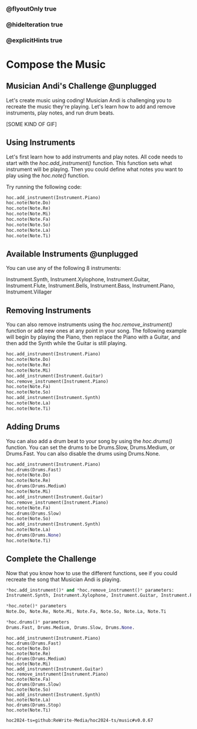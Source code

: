 ### @flyoutOnly true
### @hideIteration true
### @explicitHints true

# Compose the Music

## Musician Andi's Challenge @unplugged

Let's create music using coding! Musician Andi is challenging you to recreate the music they're playing. Let's learn how to add and remove instruments, play notes, and run drum beats.

[SOME KIND OF GIF]

## Using Instruments

Let's first learn how to add instruments and play notes. All code needs to start with the *hoc.add_instrument()* function. This function sets what instrument will be playing. Then you could define what notes you want to play using the *hoc.note()* function.

Try running the following code:

```python
hoc.add_instrument(Instrument.Piano)
hoc.note(Note.Do)
hoc.note(Note.Re)
hoc.note(Note.Mi)
hoc.note(Note.Fa)
hoc.note(Note.So)
hoc.note(Note.La)
hoc.note(Note.Ti)
```

## Available Instruments @unplugged
You can use any of the following 8 instruments:

Instrument.Synth, Instrument.Xylophone, Instrument.Guitar, Instrument.Flute, Instrument.Bells, Instrument.Bass, Instrument.Piano, Instrument.Villager

## Removing Instruments
You can also remove instruments using the *hoc.remove_instrument()* function or add new ones at any point in your song. The following example will begin by playing the Piano, then replace the Piano with a Guitar, and then add the Synth while the Guitar is still playing.

```python
hoc.add_instrument(Instrument.Piano)
hoc.note(Note.Do)
hoc.note(Note.Re)
hoc.note(Note.Mi)
hoc.add_instrument(Instrument.Guitar)
hoc.remove_instrument(Instrument.Piano)
hoc.note(Note.Fa)
hoc.note(Note.So)
hoc.add_instrument(Instrument.Synth)
hoc.note(Note.La)
hoc.note(Note.Ti)
```

## Adding Drums
You can also add a drum beat to your song by using the *hoc.drums()* function. You can set the drums to be Drums.Slow, Drums.Medium, or Drums.Fast. You can also disable the drums using Drums.None. 

```python
hoc.add_instrument(Instrument.Piano)
hoc.drums(Drums.Fast)
hoc.note(Note.Do)
hoc.note(Note.Re)
hoc.drums(Drums.Medium)
hoc.note(Note.Mi)
hoc.add_instrument(Instrument.Guitar)
hoc.remove_instrument(Instrument.Piano)
hoc.note(Note.Fa)
hoc.drums(Drums.Slow)
hoc.note(Note.So)
hoc.add_instrument(Instrument.Synth)
hoc.note(Note.La)
hoc.drums(Drums.None)
hoc.note(Note.Ti)
```

## Complete the Challenge
Now that you know how to use the different functions, see if you could recreate the song that Musician Andi is playing.

```python
*hoc.add_instrument()* and *hoc.remove_instrument()* parameters:
Instrument.Synth, Instrument.Xylophone, Instrument.Guitar, Instrument.Flute, Instrument.Bells, Instrument.Bass, Instrument.Piano, Instrument.Villager

*hoc.note()* parameters
Note.Do, Note.Re, Note.Mi, Note.Fa, Note.So, Note.La, Note.Ti

*hoc.drums()* parameters
Drums.Fast, Drums.Medium, Drums.Slow, Drums.None.
```

```python-template
hoc.add_instrument(Instrument.Piano)
hoc.drums(Drums.Fast)
hoc.note(Note.Do)
hoc.note(Note.Re)
hoc.drums(Drums.Medium)
hoc.note(Note.Mi)
hoc.add_instrument(Instrument.Guitar)
hoc.remove_instrument(Instrument.Piano)
hoc.note(Note.Fa)
hoc.drums(Drums.Slow)
hoc.note(Note.So)
hoc.add_instrument(Instrument.Synth)
hoc.note(Note.La)
hoc.drums(Drums.Stop)
hoc.note(Note.Ti)
```


```package
hoc2024-ts=github:ReWrite-Media/hoc2024-ts/music#v0.0.67
```